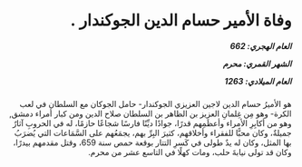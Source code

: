 <h1 dir="rtl">وفاة الأمير حسام الدين الجوكندار .</h1>

<h5 dir="rtl">العام الهجري:  662

الشهر القمري: محرم

العام الميلادي: 1263</h5>

<p dir="rtl">هو الأميرُ حسام الدين لاجين العزيزي الجوكندار- حامل الجوكان مع السلطان في لعب الكرة- وهو مِن غِلمانِ العزيز بن الظاهر بن السلطان صلاح الدين ومن كبار أمراء دمشق, وهو من أكابِرِ الأمراء وأعظَمِهم قدرًا، جوادًا ديِّنًا فارسًا شجاعًا حازمًا، له في الحروبِ آثارٌ جميلةٌ، وكان محبًّا للفقراء وأخلاقهم، كثيرَ البِرِّ بهم، يجمَعُهم على السَّمَاعات التي يُضرَبُ بها المثل، وكان له يدٌ طولى في كَسرِ التتار بوقعة حمص سنة 659، وقتل مقدمهم بيدرًا، وكان قد تولى نيابةَ حلب، ومات كهلًا في التاسع عشر من محرم.</p></br>
